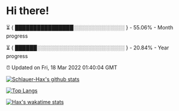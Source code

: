 # Hi there!

⏳ { ████████████████░░░░░░░░░░░░░░ } - 55.06% - Month progress

⏳ { ██████░░░░░░░░░░░░░░░░░░░░░░░░ } - 20.84% - Year progress

⏰ Updated on Fri, 18 Mar 2022 01:40:04 GMT


[![Schlauer-Hax's github stats](https://github-readme-stats.vercel.app/api?username=Schlauer-Hax&show_icons=true&theme=dark&count_private=true)](https://github.com/Schlauer-Hax)


[![Top Langs](https://github-readme-stats.vercel.app/api/top-langs/?username=Schlauer-Hax&layout=compact&theme=dark)](https://github.com/Schlauer-Hax?tab=repositories)


[![Hax's wakatime stats](https://github-readme-stats.vercel.app/api/wakatime?username=Hax&theme=dark)](https://wakatime.com/@Hax)

